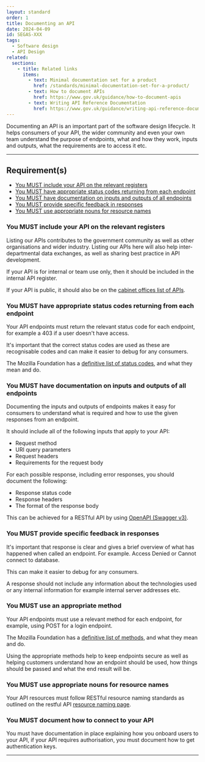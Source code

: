 ```yaml
---
layout: standard
order: 1
title: Documenting an API
date: 2024-04-09
id: SEGAS-XXX
tags:
  - Software design
  - API Design
related:
  sections:
    - title: Related links
      items:
        - text: Minimal documentation set for a product
          href: /standards/minimal-documentation-set-for-a-product/
        - text: How to document APIs
          href: https://www.gov.uk/guidance/how-to-document-apis
        - text: Writing API Reference Documentation
          href: https://www.gov.uk/guidance/writing-api-reference-documentation
---
```


Documenting an API is an important part of the software design lifecycle. It helps consumers of your API, the wider community and even your own team understand the purpose of endpoints, what and how they work, inputs and outputs, what the requirements are to access it etc.

---

## Requirement(s)

- [You MUST include your API on the relevant registers](#you-must-include-your-api-on-the-relevant-registers)
- [You MUST have appropriate status codes returning from each endpoint](#you-must-have-appropriate-status-codes-returning-from-each-endpoint)
- [You MUST have documentation on inputs and outputs of all endpoints](#you-must-have-documentation-on-inputs-and-outputs-of-all-endpoints)
- [You MUST provide specific feedback in responses](#you-must-provide-specific-feedback-in-responses)
- [You MUST use appropriate nouns for resource names](#you-must-use-appropriate-nouns-for-resource-names)

### You MUST include your API on the relevant registers

Listing our APIs contributes to the government community as well as other organisations and wider industry. Listing our APIs here will also help inter-departmental data exchanges, as well as sharing best practice in API development.

If your API is for internal or team use only, then it should be included in the internal API register.

If your API is public, it should also be on the [cabinet offices list of APIs](https://www.api.gov.uk/ho/#home-office).

### You MUST have appropriate status codes returning from each endpoint 

Your API endpoints must return the relevant status code for each endpoint, for example a 403 if a user doesn't have access.

It's important that the correct status codes are used as these are recognisable codes and can make it easier to debug for any consumers.

The Mozilla Foundation has a [definitive list of status codes](https://developer.mozilla.org/en-US/docs/Web/HTTP/Status), and what they mean and do.

### You MUST have documentation on inputs and outputs of all endpoints

Documenting the inputs and outputs of endpoints makes it easy for consumers to understand what is required and how to use the given responses from an endpoint. 

It should include all of the following inputs that apply to your API:

- Request method
- URI query parameters
- Request headers
- Requirements for the request body

For each possible response, including error responses, you should document the following:

- Response status code
- Response headers
- The format of the response body

This can be achieved for a RESTful API by using [OpenAPI (Swagger v3)](https://www.openapis.org/what-is-openapi).

### You MUST provide specific feedback in responses

It's important that response is clear and gives a brief overview of what has happened when called an endpoint. For example. Access Denied or Cannot connect to database.

This can make it easier to debug for any consumers.

A response should not include any information about the technologies used or any internal information for example internal server addresses etc.

### You MUST use an appropriate method

Your API endpoints must use a relevant method for each endpoint, for example, using POST for a login endpoint.

The Mozilla Foundation has a [definitive list of methods](https://developer.mozilla.org/en-US/docs/Web/HTTP/Methods), and what they mean and do.

Using the appropriate methods help to keep endpoints secure as well as helping customers understand how an endpoint should be used, how things should be passed and what the end result will be.

### You MUST use appropriate nouns for resource names

Your API resources must follow RESTful resource naming standards as outlined on the restful API [resource naming page](https://restfulapi.net/resource-naming/).

### You MUST document how to connect to your API

You must have documentation in place explaining how you onboard users to your API, if your API requires authorisation, you must document how to get authentication keys.

---
